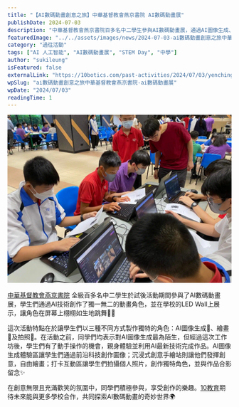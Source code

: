 ```yaml
---
title: "【AI數碼動畫創意之旅】中華基督教會燕京書院 AI數碼動畫展"
publishDate: 2024-07-03
description: "中華基督教會燕京書院百多名中二學生參與AI數碼動畫展，通過AI圖像生成、繪畫和拍照三種方式創作動畫角色，在LED Wall展示跳舞效果，體驗前沿科技創作樂趣。"
featuredImage: "../../assets/images/news/2024-07-03-ai數碼動畫創意之旅中華基督教會燕京書院-ai數碼動畫展/image1.jpeg"
category: "過往活動"
tags: ["AI 人工智能", "AI數碼動畫展", "STEM Day", "中學"]
author: "sukileung"
isFeatured: false
externalLink: "https://10botics.com/past-activities/2024/07/03/yenching-stem-day/"
wpSlug: "ai數碼動畫創意之旅中華基督教會燕京書院-ai數碼動畫展"
wpDate: "2024/07/03"
readingTime: 1
---
```


![](../../assets/images/news/2024-07-03-ai數碼動畫創意之旅中華基督教會燕京書院-ai數碼動畫展/image2.jpeg)

[中華基督教會燕京書院](https://www.yenching.edu.hk/) 全級百多名中二學生於試後活動期間參與了AI數碼動畫展，學生們通過AI技術創作了獨一無二的動畫角色，並在學校的LED Wall上展示，讓角色在屏幕上栩栩如生地跳舞🕺💃

這次活動特點在於讓學生們以三種不同方式製作獨特的角色：AI圖像生成🤖、繪畫🎨及拍照📸。在活動之前，同學們均表示對AI圖像生成最為陌生，但經過這次工作坊後，學生們有了動手操作的機會，親身體驗並利用AI最新技術完成作品。AI圖像生成體驗區讓學生們通過前沿科技創作圖像；沉浸式創意手繪站則讓他們發揮創意，自由繪畫；打卡互動區讓學生們拍攝個人照片，創作獨特角色，並與作品合影留念✨

在創意無限且充滿歡笑的氛圍中，同學們積極參與，享受創作的樂趣。[10教育](/)期待未來能與更多學校合作，共同探索AI數碼動畫的奇妙世界🌍
